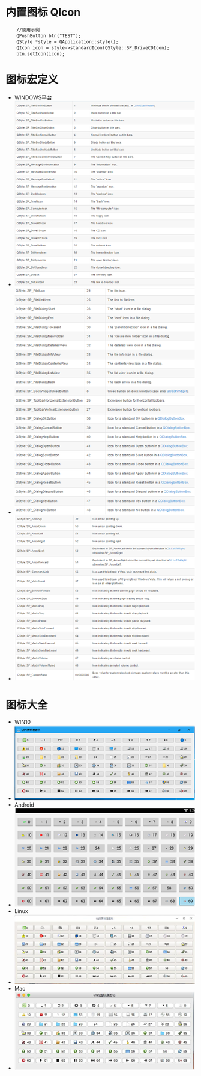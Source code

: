 # 内置图标 QIcon
```
	//使用示例
	QPushButton btn("TEST");
	QStyle *style = QApplication::style();
	QIcon icon = style->standardIcon(QStyle::SP_DriveCDIcon);
	btn.setIcon(icon);
```
# 图标宏定义
- WINDOWS平台
- ![8198f37517f3df9699d26df3b4901395.png](../../../../../_resources/8198f37517f3df9699d26df3b4901395.png)
- ![086e414201100657cf61113db05f5add.png](../../../../../_resources/086e414201100657cf61113db05f5add.png)
- ![7ef6f8f0ee7b25de3333205167b015df.png](../../../../../_resources/7ef6f8f0ee7b25de3333205167b015df.png)
# 图标大全
- WIN10 
- ![ddb6f214c3c4994f829876fa134c5b8d.png](../../../../../_resources/ddb6f214c3c4994f829876fa134c5b8d.png)
- Android
- ![c5d3a683afc31943e8c529e9311389f6.png](../../../../../_resources/c5d3a683afc31943e8c529e9311389f6.png)
- Linux
- ![130d6cf9e238bbd4642902995b6980ab.png](../../../../../_resources/130d6cf9e238bbd4642902995b6980ab.png)
- Mac
- ![01581b25521151044eb29e6e16cde1c5.png](../../../../../_resources/01581b25521151044eb29e6e16cde1c5.png)